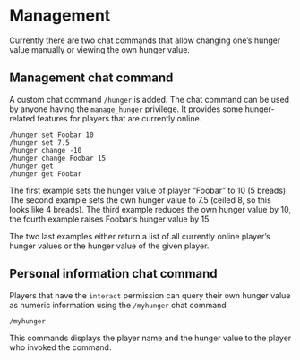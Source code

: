 # Management

Currently there are two chat commands that allow changing one’s hunger value manually or viewing the own hunger value.

## Management chat command

A custom chat command `/hunger` is added. The chat command can be used by anyone having the `manage_hunger` privilege. It provides some hunger-related features for players that are currently online.

    /hunger set Foobar 10
    /hunger set 7.5
    /hunger change -10
    /hunger change Foobar 15
    /hunger get
    /hunger get Foobar

The first example sets the hunger value of player “Foobar” to 10 (5 breads). The second example sets the own hunger value to 7.5 (ceiled 8, so this looks like 4 breads). The third example reduces the own hunger value by 10, the fourth example raises Foobar’s hunger value by 15.

The two last examples either return a list of all currently online player’s hunger values or the hunger value of the given player.

## Personal information chat command

Players that have the `interact` permission can query their own hunger value as numeric information using the `/myhunger` chat command

    /myhunger

This commands displays the player name and the hunger value to the player who invoked the command.
